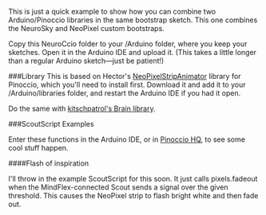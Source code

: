 This is just a quick example to show how you can combine two Arduino/Pinoccio libraries in the same bootstrap sketch. This one combines the NeuroSky and NeoPixel custom bootstraps.

Copy this NeuroCcio folder to your /Arduino folder, where you keep your sketches. Open it in the Arduino IDE and upload it. (This takes a little longer than a regular Arduino sketch—just be patient!)

###Library
This is based on Hector's [NeoPixelStripAnimator](https://github.com/urtubia/NeoPixelStripAnimator) library for Pinoccio, which you'll need to install first. Download it and add it to your /Arduino/libraries folder, and restart the Arduino IDE if you had it open.

Do the same with [kitschpatrol's Brain library](https://github.com/kitschpatrol/Brain).

###ScoutScript Examples

Enter these functions in the Arduino IDE, or in [Pinoccio HQ](http://hq.pinocc.io), to see some cool stuff happen.

####Flash of inspiration

I'll throw in the example ScoutScript for this soon. It just calls pixels.fadeout when the MindFlex-connected Scout sends a signal over the given threshold. This causes the NeoPixel strip to flash bright white and then fade out.
